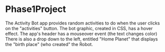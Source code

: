 # Phase1Project
The Activity Bot app provides random activities to do when the user clicks on the "activities" button. The bot graphic, created in CSS, has a hover effect. The app's header has a mouseover event (the text changes color) 
There is also a drop down to the left, entitled "Home Planet" that displays the "birth place" (who created" the Robot. 
